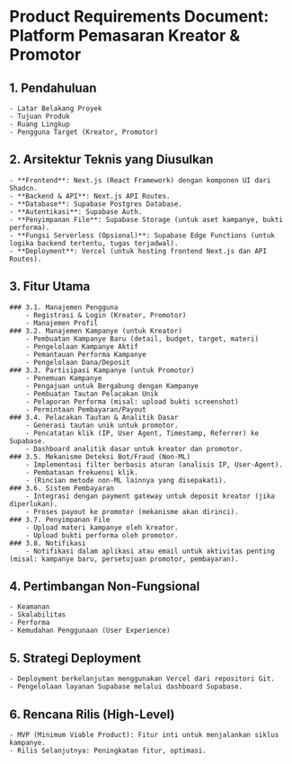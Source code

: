 # Product Requirements Document: Platform Pemasaran Kreator & Promotor

## 1. Pendahuluan
    - Latar Belakang Proyek
    - Tujuan Produk
    - Ruang Lingkup
    - Pengguna Target (Kreator, Promotor)

## 2. Arsitektur Teknis yang Diusulkan
    - **Frontend**: Next.js (React Framework) dengan komponen UI dari Shadcn.
    - **Backend & API**: Next.js API Routes.
    - **Database**: Supabase Postgres Database.
    - **Autentikasi**: Supabase Auth.
    - **Penyimpanan File**: Supabase Storage (untuk aset kampanye, bukti performa).
    - **Fungsi Serverless (Opsional)**: Supabase Edge Functions (untuk logika backend tertentu, tugas terjadwal).
    - **Deployment**: Vercel (untuk hosting frontend Next.js dan API Routes).

## 3. Fitur Utama
    ### 3.1. Manajemen Pengguna
        - Registrasi & Login (Kreator, Promotor)
        - Manajemen Profil
    ### 3.2. Manajemen Kampanye (untuk Kreator)
        - Pembuatan Kampanye Baru (detail, budget, target, materi)
        - Pengelolaan Kampanye Aktif
        - Pemantauan Performa Kampanye
        - Pengelolaan Dana/Deposit
    ### 3.3. Partisipasi Kampanye (untuk Promotor)
        - Penemuan Kampanye
        - Pengajuan untuk Bergabung dengan Kampanye
        - Pembuatan Tautan Pelacakan Unik
        - Pelaporan Performa (misal: upload bukti screenshot)
        - Permintaan Pembayaran/Payout
    ### 3.4. Pelacakan Tautan & Analitik Dasar
        - Generasi tautan unik untuk promotor.
        - Pencatatan klik (IP, User Agent, Timestamp, Referrer) ke Supabase.
        - Dashboard analitik dasar untuk kreator dan promotor.
    ### 3.5. Mekanisme Deteksi Bot/Fraud (Non-ML)
        - Implementasi filter berbasis aturan (analisis IP, User-Agent).
        - Pembatasan frekuensi klik.
        - (Rincian metode non-ML lainnya yang disepakati).
    ### 3.6. Sistem Pembayaran
        - Integrasi dengan payment gateway untuk deposit kreator (jika diperlukan).
        - Proses payout ke promotor (mekanisme akan dirinci).
    ### 3.7. Penyimpanan File
        - Upload materi kampanye oleh kreator.
        - Upload bukti performa oleh promotor.
    ### 3.8. Notifikasi
        - Notifikasi dalam aplikasi atau email untuk aktivitas penting (misal: kampanye baru, persetujuan promotor, pembayaran).

## 4. Pertimbangan Non-Fungsional
    - Keamanan
    - Skalabilitas
    - Performa
    - Kemudahan Penggunaan (User Experience)

## 5. Strategi Deployment
    - Deployment berkelanjutan menggunakan Vercel dari repositori Git.
    - Pengelolaan layanan Supabase melalui dashboard Supabase.

## 6. Rencana Rilis (High-Level)
    - MVP (Minimum Viable Product): Fitur inti untuk menjalankan siklus kampanye.
    - Rilis Selanjutnya: Peningkatan fitur, optimasi.